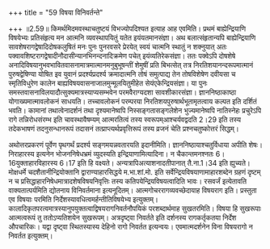 +++
title = "59 विषया विनिवर्तन्ते"

+++
॥2.59॥ किमर्थमिदमवस्थाचतुष्टयं विभज्योपदिश्यत इत्याह आह एवमिति। प्रथमं
बाह्येन्द्रियाणि विषयेभ्यः प्रतिसंहृत्य मन आत्मनि व्यवस्थापयितुं यतेत
इयंयतमानसंज्ञा। अथ बलात्संहृतान्यपि बाह्येन्द्रियाणि
सावशेषरागद्वेषादिदोषकलुषितं मनः पुनः पुनरवसरे प्रेरयेत् स्वयं चात्मनि
स्थातुं न शक्नुयात् अतः
पक्वावशिष्टरागद्वेषादीनौदासीन्यानभिनन्दनादिक्रमेण पचेत्
इयंव्यतिरेकसंज्ञा। ततः पक्वेऽपि दोषशेषे
अनादिविषयानुभवभावितवासनामात्रमात्मानमनुबुभूषन्तीं शेमुषीं प्रति
बिभत्सेत् तत्र निरतिशयानन्दरूपमात्मानं पुरुषद्वेषिण्या योषित इव युवानं
प्रदर्श्यप्रदर्श्य क्रमादात्मनि तोषं समुत्पाद्य तेन तोषविशेषेण दवीयसा च
स्मृतिविधुरेण कालेन बाह्यविषयवासनाजालमुन्मूलयितुमीहेत
सेयंएकेन्द्रियसंज्ञा। या पुनः
समस्तवासनाविलयादौत्सुक्यमात्रस्याप्यसम्भवेन परमवैराग्यदशा
सावशीकारसंज्ञा। ज्ञाननिष्ठाकाष्ठा योगाख्यमात्मावलोकनं साधयति।
तच्चावलोकनं परम्परया निरतिशयपुरुषार्थभूतामृतत्वाय कल्पत इति दर्शितं
भवति। कामानां तथात्वेनादर्शनं तथा दृश्यमानेष्वपि निस्सङ्गतासङ्गलेशेन
भुज्यमानेष्वपि नातिस्नेहः प्रचुरेऽपि रागे तन्निरोधसंरम्भ इति
चावस्थावैषम्यम् आत्मरतित्वं तस्य स्वरूपम्आश्चर्यवद्वदति 2।29 इति तस्य
तदेकभाषणं तदनुसन्धानरूपं तदासनं तत्प्राप्त्यर्थप्रवृत्तिरूपं तस्य व्रजनं
चेति प्रश्नचतुष्कोत्तरं सिद्धम्।


अथोत्तरप्रकरणं पूर्वेण पृथगर्थं प्रदर्श्य सङ्गमयन्नवतारयति इदानीमिति।
ज्ञाननिष्ठायाश्चतुर्विधाया अपीति शेषः। निराहारस्य इत्यनेन भोजननिषेधभ्रमं
व्युदस्यति इन्द्रियाणामित्यादिना। न चैकान्तमनश्नतः 6।16युक्ताहारविहारस्य
6।17 इति हि वक्ष्यते। अन्यत्रापिअत्याशनादतीपानात् तै.ना.1।34 इति
ह्युच्यते। मोक्षधर्मे चदशैतानीन्द्रियोक्तानि द्वाराण्याहारसिद्धये
म.भा.शां.मो. इति सर्वेन्द्रियविषयाणामाहारशब्देन ग्रहणं दृष्टम् न च
प्रसिद्धाहारनिषेधमात्रादशेषविषयनिवृत्तिः तस्य कतिपयेन्द्रियविषयत्वादिति
भावः। रसवर्जं इत्येतावति वाक्यतात्पर्यमिति द्योतनाय विनिवर्तमाना
इत्यनूदितम्। आत्मगोचररागव्यवच्छेदायाह विषयराग इति। प्रस्तुता एव विषयाः
परमिति निर्देशस्यावधित्वमर्हन्तीतिविषयेभ्य इत्युक्तम्।
कालादिकृतपरत्वमात्रस्यानुपयुक्तत्वाद्विषयरागनिवर्तनौपयिकं परशब्दार्थमाह
सुखतरमिति। विषया हि सुखरूपाः आत्मत्वरूपं तु ततोऽप्यतिशयेन सुखरूपम्।
अत्रदृष्ट्वा निवर्तते इति दर्शनस्य रागकर्तृकतया निर्देश औपचारिकः। यद्वा
दृष्ट्वा स्थितस्यास्य देहिनो रागो निवर्तत इत्यन्वयः। एवमात्मदर्शनेन विना
विषयरागो न निवर्तत इत्युक्तम्।  
  
  
